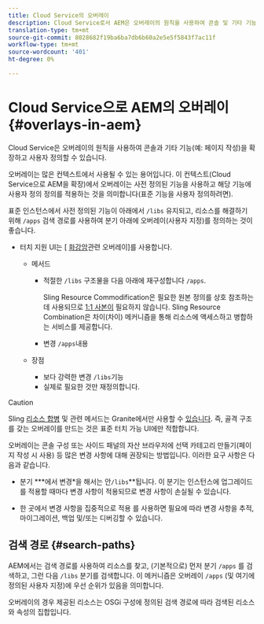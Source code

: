 ```yaml
---
title: Cloud Service의 오버레이
description: Cloud Service로서 AEM은 오버레이의 원칙을 사용하여 콘솔 및 기타 기능을 확장하고 사용자 지정할 수 있습니다
translation-type: tm+mt
source-git-commit: 8028682f19ba6ba7db6b60a2e5e5f5843f7ac11f
workflow-type: tm+mt
source-wordcount: '401'
ht-degree: 0%

---
```



# Cloud Service으로 AEM의 오버레이 {#overlays-in-aem}

Cloud Service은 오버레이의 원칙을 사용하여 콘솔과 기타 기능(예: 페이지 작성)을 확장하고 사용자 정의할 수 있습니다.

<!--
Adobe Experience Manager as a Cloud Service uses the principle of overlays to allow you to extend and customize the [consoles](/help/sites-developing/customizing-consoles-touch.md) and other functionality (for example, [page authoring](/help/sites-developing/customizing-page-authoring-touch.md)).
-->

오버레이는 많은 컨텍스트에서 사용될 수 있는 용어입니다. 이 컨텍스트(Cloud Service으로 AEM을 확장)에서 오버레이는 사전 정의된 기능을 사용하고 해당 기능에 사용자 정의 정의를 적용하는 것을 의미합니다(표준 기능을 사용자 정의하려면).

표준 인스턴스에서 사전 정의된 기능이 아래에서 `/libs` 유지되고, 리소스를 해결하기 위해 `/apps` 검색 경로를 [](#search-paths) 사용하여 분기 아래에 오버레이(사용자 지정)를 정의하는 것이 좋습니다.

* 터치 지원 UI는 [ [화강암](https://helpx.adobe.com/experience-manager/6-5/sites/developing/using/reference-materials/granite-ui/api/index.html)관련 오버레이]를 사용합니다.

   * 메서드

      * 적절한 `/libs` 구조물을 다음 아래에 재구성합니다 `/apps`.

         Sling Resource Commodification은 필요한 원본 정의를 상호 참조하는 데 사용되므로 [1:1 사본이](/help/implementing/developing/introduction/sling-resource-merger.md) 필요하지 않습니다. Sling Resource Combination은 차이(차이) 메커니즘을 통해 리소스에 액세스하고 병합하는 서비스를 제공합니다.

      * 변경 `/apps`내용
   * 장점

      * 보다 강력한 변경 `/libs`기능
      * 실제로 필요한 것만 재정의합니다.


<!-- Still links to reference material in 6.5 -->

>[!CAUTION]
>
>Sling [리소스 합병](/help/implementing/developing/introduction/sling-resource-merger.md) 및 관련 메서드는 Granite에서만 사용할 수 [있습니다](https://helpx.adobe.com/experience-manager/6-5/sites/developing/using/reference-materials/granite-ui/api/index.html). 즉, 골격 구조를 갖는 오버레이를 만드는 것은 표준 터치 가능 UI에만 적합합니다.

오버레이는 콘솔 구성 또는 사이드 패널의 자산 브라우저에 선택 카테고리 만들기(페이지 작성 시 사용) 등 많은 변경 사항에 대해 권장되는 방법입니다. 이러한 요구 사항은 다음과 같습니다.

<!--
Overlays are the recommended method for many changes, such as [configuring your consoles](/help/sites-developing/customizing-consoles-touch.md#create-a-custom-console) or [creating your selection category to the asset browser in the side panel](/help/sites-developing/customizing-page-authoring-touch.md#add-new-selection-category-to-asset-browser) (used when authoring pages). They are required as:
-->

* 분기 ***에서 변경&#x200B;*을 해서는 안`/libs`**됩니다. 이 분기는 인스턴스에 업그레이드를 적용할 때마다 변경 사항이 적용되므로 변경 사항이 손실될 수 있습니다.

* 한 곳에서 변경 사항을 집중적으로 적용 를 사용하면 필요에 따라 변경 사항을 추적, 마이그레이션, 백업 및/또는 디버깅할 수 있습니다.

## 검색 경로 {#search-paths}

AEM에서는 검색 경로를 사용하여 리소스를 찾고, (기본적으로) 먼저 분기 `/apps` 를 검색하고, 그런 다음 `/libs` 분기를 검색합니다. 이 메커니즘은 오버레이 `/apps` (및 여기에 정의된 사용자 지정)에 우선 순위가 있음을 의미합니다.

오버레이의 경우 제공된 리소스는 OSGi 구성에 정의된 검색 경로에 따라 검색된 리소스와 속성의 집합입니다.

<!--
## Example of Usage {#example-of-usage}

Some examples are covered when:

* [Customizing the Consoles](/help/sites-developing/customizing-consoles-touch.md)
* [Customizing Page Authoring](/help/sites-developing/customizing-page-authoring-touch.md)
-->